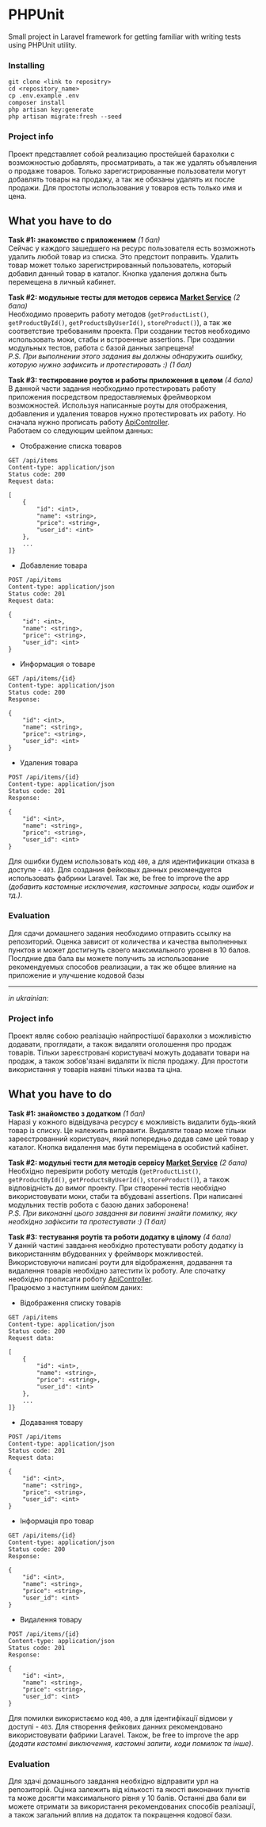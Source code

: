 # PHPUnit
Small project in Laravel framework for getting familiar with writing tests using PHPUnit utility.

### Installing
```
git clone <link to repositry>
cd <repository_name>
cp .env.example .env
composer install
php artisan key:generate
php artisan migrate:fresh --seed
```

### Project info
Проект представляет собой реализацию простейшей барахолки с возможностью добавлять, просматривать, а так же удалять 
объявления о продаже товаров. Только зарегистрированные пользователи могут добавлять товары на продажу, а так же обязаны
 удалять их после продажи. Для простоты использования у товаров есть только имя и цена.

## What you have to do
**Task #1: знакомство с приложением** *(1 бал)*  
Сейчас у каждого зашедшего на ресурс пользователя есть возможноть удалить любой товар из списка. Это предстоит 
поправить. Удалить товар может только зарегистрированный пользователь, который добавил данный товар в каталог. Кнопка 
удаления должна быть перемещена в личный кабинет.
    
**Task #2: модульные тесты для методов сервиса [Market Service](https://github.com/vlvereta/PHPUnit/blob/master/app/Services/MarketService.php)** *(2 бала)*  
Необходимо проверить работу методов (`getProductList()`, `getProductById()`, `getProductsByUserId()`, 
`storeProduct()`), а так же соответствие требованиям проекта. При создании тестов необходимо использовать
моки, стабы и встроенные assertions. При создании модульных тестов, работа с базой данных запрещена!  
*P.S. При выполнении этого задания вы должны обнаружить ошибку, которую нужно зафиксить и протестировать :\)* *(1 бал)*

**Task #3: тестирование роутов и работы приложения в целом** *(4 бала)*  
В данной части задания необходимо протестировать работу приложения посредством предоставляемых фреймворком возможностей. 
Используя написанные роуты для отображения, добавления и удаления товаров нужно протестировать их работу. Но сначала 
нужно прописать работу [ApiController](https://github.com/vlvereta/PHPUnit/blob/master/app/Http/Controllers/ApiController.php).  
Работаем со следующим шейпом данных:
* Отображение списка товаров

`GET /api/items`<br>
`Content-type: application/json`<br>
`Status code: 200`<br>
`Request data: `<br>
```
[
    {
        "id": <int>,
        "name": <string>,
        "price": <string>,
        "user_id": <int>
    },
    ...
]}
```

* Добавление товара

`POST /api/items`<br>
`Content-type: application/json`<br>
`Status code: 201`<br>
`Request data: `<br>
```
{
    "id": <int>,
    "name": <string>,
    "price": <string>,
    "user_id": <int>
}
```

* Информация о товаре

`GET /api/items/{id}`<br>
`Content-type: application/json`<br>
`Status code: 200`<br>
`Response:`<br>
```
{
    "id": <int>,
    "name": <string>,
    "price": <string>,
    "user_id": <int>
}
```

* Удаления товара

`POST /api/items/{id}`<br>
`Content-type: application/json`<br>
`Status code: 201`<br>
`Response:`<br>
```
{
    "id": <int>,
    "name": <string>,
    "price": <string>,
    "user_id": <int>
}
```

Для ошибки будем использовать код `400`, а для идентификации отказа в доступе - `403`.
Для создания фейковых данных рекомендуется использовать фабрики Laravel. Так же, be free to improve the app 
*(добавить кастомные исключения, кастомные запросы, коды ошибок и тд.)*.

### Evaluation
Для сдачи домашнего задания необходимо отправить ссылку на репозиторий. Оценка зависит от количества и качества выполненных
 пунктов и может достигнуть своего максимального уровня в 10 балов. Послдние два бала вы можете получить за 
использование рекомендуемых способов реализации, а так же общее влияние на приложение и улучшение кодовой базы

---

*in ukrainian:*

### Project info
Проект являє собою реалізацію найпростішої барахолки з можливістю додавати, проглядати, а також видаляти оголошення про 
продаж товарів. Тільки зареєстровані користувачі можуть додавати товари на продаж, а також зобов'язані видаляти їх після 
продажу. Для простоти використання у товарів наявні тільки назва та ціна.

## What you have to do
**Task #1: знайомство з додатком** *(1 бал)*  
Наразі у кожного відвідувача ресурсу є можливість видалити будь-який товар із списку. Це належить виправити. Видаляти 
товар може тільки зареєстрованний користувач, який попередньо додав саме цей товар у каталог. Кнопка видалення має бути 
переміщена в особистий кабінет.
    
**Task #2: модульні тести для методів сервісу [Market Service](https://github.com/vlvereta/PHPUnit/blob/master/app/Services/MarketService.php)** *(2 бала)*  
Необхідно перевірити роботу методів (`getProductList()`, `getProductById()`, `getProductsByUserId()`, `storeProduct()`), 
а також відповідність до вимог проекту. При створенні тестів необхідно використовувати моки, стаби та вбудовані assertions. 
При написанні модульних тестів робота с базою даних заборонена!   
*P.S. При виконанні цього завдання ви повинні знайти помилку, яку необхідно зафіксити та протестувати :\)* *(1 бал)*

**Task #3: тестування роутів та роботи додатку в цілому** *(4 бала)*  
У данній частині завдання необхідно протестувати роботу додатку із використанням вбудованних у фреймворк можливостей. 
Використовуючи написані роути для відображення, додавання та видалення товарів необхідно затестити їх роботу. Але спочатку 
необхідно прописати роботу [ApiController](https://github.com/vlvereta/PHPUnit/blob/master/app/Http/Controllers/ApiController.php).  
Працюємо з наступним шейпом даних:
* Відображення списку товарів

`GET /api/items`<br>
`Content-type: application/json`<br>
`Status code: 200`<br>
`Request data: `<br>
```
[
    {
        "id": <int>,
        "name": <string>,
        "price": <string>,
        "user_id": <int>
    },
    ...
]}
```

* Додавання товару

`POST /api/items`<br>
`Content-type: application/json`<br>
`Status code: 201`<br>
`Request data: `<br>
```
{
    "id": <int>,
    "name": <string>,
    "price": <string>,
    "user_id": <int>
}
```

* Інформація про товар

`GET /api/items/{id}`<br>
`Content-type: application/json`<br>
`Status code: 200`<br>
`Response:`<br>
```
{
    "id": <int>,
    "name": <string>,
    "price": <string>,
    "user_id": <int>
}
```

* Видалення товару

`POST /api/items/{id}`<br>
`Content-type: application/json`<br>
`Status code: 201`<br>
`Response:`<br>
```
{
    "id": <int>,
    "name": <string>,
    "price": <string>,
    "user_id": <int>
}
```

Для помилки використаємо код `400`, а для ідентифікації відмови у доступі - `403`.
Для створення фейкових данних рекомендовано використовувати фабрики Laravel. Також, be free to improve the app 
*(додати кастомні виключення, кастомні запити, коди помилок та інше)*.

### Evaluation
Для здачі домашнього завдання необхідно відправити урл на репозиторій. Оцінка залежить від кількості та якості виконаних 
пунктів та може досягти максимального рівня у 10 балів. Останні два бали ви можете отримати за використання 
рекомендованих способів реалізації, а також загальний вплив на додаток та покращення кодової бази.
